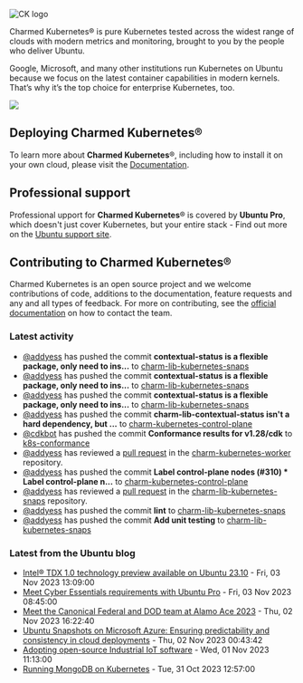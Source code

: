 ![CK logo](https://assets.ubuntu.com/v1/451d4cf4-Charmed+Kubernetes_RGB_onWhite_2022.svg)

Charmed Kubernetes® is pure Kubernetes tested across the widest range of clouds with modern metrics and monitoring, brought to you by the people who deliver Ubuntu.

Google, Microsoft, and many other institutions run Kubernetes on Ubuntu because we focus on the latest container capabilities in modern kernels. That’s why it’s the top choice for enterprise Kubernetes, too.

![](https://assets.ubuntu.com/v1/843c77b6-juju-at-a-glace.svg)

## Deploying Charmed Kubernetes®

To learn more about **Charmed Kubernetes**®, including how to install it on your own cloud, please visit the [Documentation][docs].

## Professional support

Professional upport for **Charmed Kubernetes**® is covered by **Ubuntu Pro**, which doesn't just cover Kubernetes, but your entire stack - Find out more on the [Ubuntu support site](https://ubuntu.com/support).

## Contributing to Charmed Kubernetes®

Charmed Kubernetes is an open source project and we welcome contributions of code, additions to the documentation, feature requests and any and all types of feedback. For more on contributing, see the [official documentation][get-in-touch] on how to contact the team.

<!-- LINKS -->
[docs]: https://ubuntu.com/kubernetes/docs
[get-in-touch]: https://ubuntu.com/kubernetes/docs/get-in-touch

### Latest activity

<!-- activity starts -->
 - [@addyess](https://github.com/addyess) has pushed the commit **contextual-status is a flexible package, only need to ins...** to [charm-lib-kubernetes-snaps](https://github.com/charmed-kubernetes/charm-lib-kubernetes-snaps)
 - [@addyess](https://github.com/addyess) has pushed the commit **contextual-status is a flexible package, only need to ins...** to [charm-lib-kubernetes-snaps](https://github.com/charmed-kubernetes/charm-lib-kubernetes-snaps)
 - [@addyess](https://github.com/addyess) has pushed the commit **contextual-status is a flexible package, only need to ins...** to [charm-lib-kubernetes-snaps](https://github.com/charmed-kubernetes/charm-lib-kubernetes-snaps)
 - [@addyess](https://github.com/addyess) has pushed the commit **charm-lib-contextual-status isn't a hard dependency, but ...** to [charm-kubernetes-control-plane](https://github.com/charmed-kubernetes/charm-kubernetes-control-plane)
 - [@cdkbot](https://github.com/cdkbot) has pushed the commit **Conformance results for v1.28/cdk** to [k8s-conformance](https://github.com/charmed-kubernetes/k8s-conformance)
 - [@addyess](https://github.com/addyess) has reviewed a [pull request](https://github.com/charmed-kubernetes/charm-kubernetes-worker/pull/154) in the [charm-kubernetes-worker](https://github.com/charmed-kubernetes/charm-kubernetes-worker) repository.
 - [@addyess](https://github.com/addyess) has pushed the commit **Label control-plane nodes (#310)  * Label control-plane n...** to [charm-kubernetes-control-plane](https://github.com/charmed-kubernetes/charm-kubernetes-control-plane)
 - [@addyess](https://github.com/addyess) has reviewed a [pull request](https://github.com/charmed-kubernetes/charm-lib-kubernetes-snaps/pull/8) in the [charm-lib-kubernetes-snaps](https://github.com/charmed-kubernetes/charm-lib-kubernetes-snaps) repository.
 - [@addyess](https://github.com/addyess) has pushed the commit **lint** to [charm-lib-kubernetes-snaps](https://github.com/charmed-kubernetes/charm-lib-kubernetes-snaps)
 - [@addyess](https://github.com/addyess) has pushed the commit **Add unit testing** to [charm-lib-kubernetes-snaps](https://github.com/charmed-kubernetes/charm-lib-kubernetes-snaps)
<!-- activity ends -->

<!-- roadmap starts -->

<!-- roadmap ends -->

### Latest from the Ubuntu blog

<!-- blog starts -->
* [Intel® TDX 1.0 technology preview available on Ubuntu 23.10](https://ubuntu.com//blog/intel-tdx-1-0-preview-on-ubuntu-23-10) - Fri, 03 Nov 2023 13:09:00 
* [Meet Cyber Essentials requirements with Ubuntu Pro](https://ubuntu.com//blog/meet-cyber-essentials-requirements-with-ubuntu-pro) - Fri, 03 Nov 2023 08:45:00 
* [Meet the Canonical Federal and DOD team at Alamo Ace 2023](https://ubuntu.com//blog/meet-the-canonical-federal-and-dod-team-at-alamo-ace-2023) - Thu, 02 Nov 2023 16:22:40 
* [Ubuntu Snapshots on Microsoft Azure: Ensuring predictability and consistency in cloud deployments](https://ubuntu.com//blog/ubuntu-snapshots-on-azure-ensuring-predictability-and-consistency-in-cloud-deployments) - Thu, 02 Nov 2023 00:43:42 
* [Adopting open-source Industrial IoT software](https://ubuntu.com//blog/adopting-open-source-industrial-iot) - Wed, 01 Nov 2023 11:13:00 
* [Running MongoDB on Kubernetes](https://ubuntu.com//blog/mongodb-on-kubernetes) - Tue, 31 Oct 2023 12:57:00 
<!-- blog ends -->
